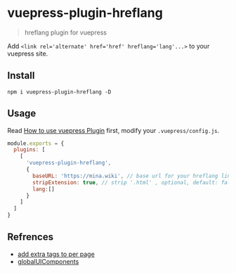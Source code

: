 # vuepress-plugin-hreflang

> hreflang plugin for vuepress

Add  `<link rel='alternate' href='href' hreflang='lang'...>` to your vuepress site.

## Install

```
npm i vuepress-plugin-hreflang -D
```

## Usage
Read [How to use vuepress Plugin](https://v1.vuepress.vuejs.org/plugin/using-a-plugin.html) first, modify your `.vuepress/config.js`.
```js
module.exports = {
  plugins: [
    [
      'vuepress-plugin-hreflang',
      {
        baseURL: 'https://mina.wiki', // base url for your hreflang link, optional, default: ''
        stripExtension: true, // strip '.html' , optional, default: false
        lang:[]
      }
    ]
  ]
}
```

## Refrences

- [add extra tags to <head> per page](https://github.com/vuejs/vuepress/issues/894)
- [globalUIComponents](https://v1.vuepress.vuejs.org/plugin/option-api.html#globaluicomponents)
